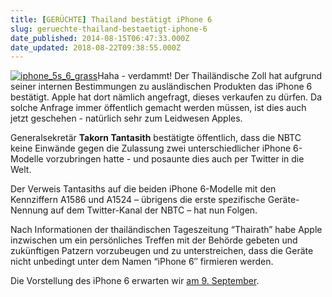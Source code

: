 ```yaml
---
title: [GERÜCHTE] Thailand bestätigt iPhone 6
slug: geruechte-thailand-bestaetigt-iphone-6
date_published: 2014-08-15T06:47:33.000Z
date_updated: 2018-08-22T09:38:55.000Z
---
```


[![iphone_5s_6_grass](//picdump.thafaker.de/2014/08/iphone_5s_6_grass-580x342.jpg)](http://picdump.thafaker.de/2014/08/iphone_5s_6_grass.jpg)Haha - verdammt! Der Thailändische Zoll hat aufgrund seiner internen Bestimmungen zu ausländischen Produkten das iPhone 6 bestätigt. Apple hat dort nämlich angefragt, dieses verkaufen zu dürfen. Da solche Anfrage immer öffentlich gemacht werden müssen, ist dies auch jetzt geschehen - natürlich sehr zum Leidwesen Apples. 

Generalsekretär **Takorn Tantasith** bestätigte öffentlich, dass die NBTC keine Einwände gegen die Zulassung zwei unterschiedlicher iPhone 6-Modelle vorzubringen hatte - und posaunte dies auch per Twitter in die Welt.

Der Verweis Tantasiths auf die beiden iPhone 6-Modelle mit den Kennziffern A1586 und A1524 – übrigens die erste spezifische Geräte-Nennung auf dem Twitter-Kanal der NBTC – hat nun Folgen.

Nach Informationen der thailändischen Tageszeitung “Thairath” habe Apple inzwischen um ein persönliches Treffen mit der Behörde gebeten und zukünftigen Patzern vorzubeugen und zu unterstreichen, dass die Geräte nicht unbedingt unter dem Namen “iPhone 6″ firmieren werden.

Die Vorstellung des iPhone 6 erwarten wir [am 9. September](__GHOST_URL__/geruechte-iphone-event-am-9-september/).
